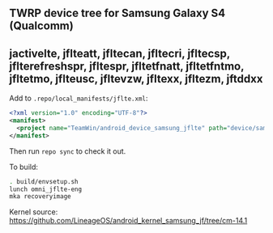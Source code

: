 ## TWRP device tree for Samsung Galaxy S4 (Qualcomm)
## jactivelte, jflteatt, jfltecan, jfltecri, jfltecsp, jflterefreshspr, jfltespr, jfltetfnatt, jfltetfntmo, jfltetmo, jflteusc, jfltevzw, jfltexx, jfltezm, jftddxx

Add to `.repo/local_manifests/jflte.xml`:

```xml
<?xml version="1.0" encoding="UTF-8"?>
<manifest>
  <project name="TeamWin/android_device_samsung_jflte" path="device/samsung/jflte" remote="github" revision="android-7.1" />
</manifest>
```

Then run `repo sync` to check it out.

To build:

```sh
. build/envsetup.sh
lunch omni_jflte-eng
mka recoveryimage
```

Kernel source: https://github.com/LineageOS/android_kernel_samsung_jf/tree/cm-14.1